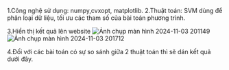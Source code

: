 1.Công nghệ sử dụng: numpy,cvxopt, matplotlib.
2.Thuật toán: SVM dùng để phân loại dữ liệu, tối ưu các tham số của bài toán phương trình.

3.Hiển thị kết quả lên website
![Ảnh chụp màn hình 2024-11-03 201149](https://github.com/user-attachments/assets/ea1a7dd5-09b2-4805-93a3-a3f39d39090d)
![Ảnh chụp màn hình 2024-11-03 201712](https://github.com/user-attachments/assets/a9f98f90-2ba3-48da-8d42-5cea382f8182)

4.Đối với các bài toán có sự so sánh giữa 2 thuật toán thì sẽ dán kết quả dưới đây.
